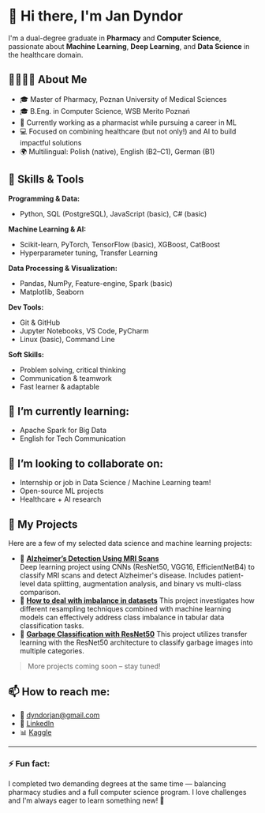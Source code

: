 # 👋 Hi there, I'm Jan Dyndor

I'm a dual-degree graduate in **Pharmacy** and **Computer Science**, passionate about **Machine Learning**, **Deep Learning**, and **Data Science** in the healthcare domain.

## 👨‍⚕️👨‍💻 About Me
- 🎓 Master of Pharmacy, Poznan University of Medical Sciences  
- 🎓 B.Eng. in Computer Science, WSB Merito Poznań  
- 🧪 Currently working as a pharmacist while pursuing a career in ML  
- 💻 Focused on combining healthcare (but not only!) and AI to build impactful solutions
- 🌍 Multilingual: Polish (native), English (B2–C1), German (B1)

## 🧠 Skills & Tools

**Programming & Data:**
- Python, SQL (PostgreSQL), JavaScript (basic), C# (basic)

**Machine Learning & AI:**
- Scikit-learn, PyTorch, TensorFlow (basic), XGBoost, CatBoost
- Hyperparameter tuning, Transfer Learning

**Data Processing & Visualization:**
- Pandas, NumPy, Feature-engine, Spark (basic)
- Matplotlib, Seaborn

**Dev Tools:**
- Git & GitHub
- Jupyter Notebooks, VS Code, PyCharm
- Linux (basic), Command Line

**Soft Skills:**
- Problem solving, critical thinking
- Communication & teamwork
- Fast learner & adaptable

## 🌱 I’m currently learning:
- Apache Spark for Big Data
- English for Tech Communication
  
## 🤝 I’m looking to collaborate on:
- Internship or job in Data Science / Machine Learning team!
- Open-source ML projects
- Healthcare + AI research

## 📂 My Projects

Here are a few of my selected data science and machine learning projects:

- 🧠 **[Alzheimer’s Detection Using MRI Scans](https://github.com/Jan-Dyndor/alzheimer-mri-detection)**  
  Deep learning project using CNNs (ResNet50, VGG16, EfficientNetB4) to classify MRI scans and detect Alzheimer's disease. Includes patient-level data splitting, augmentation analysis, and binary vs multi-class comparison.
- 🧠 **[How to deal with imbalance in datasets](https://github.com/Jan-Dyndor/How-to-deal-with-imbalance--PyTorch-XGB-SMOTE/tree/main)**
  This project investigates how different resampling techniques combined with machine learning models can effectively address class imbalance in tabular data classification tasks.
- 🧠 **[Garbage Classification with ResNet50](https://github.com/Jan-Dyndor/Garbage-Classification/tree/main)**
  This project utilizes transfer learning with the ResNet50 architecture to classify garbage images into multiple categories.
> More projects coming soon – stay tuned!


## 📫 How to reach me:
- 📧 dyndorjan@gmail.com  
- 💼 [LinkedIn](https://www.linkedin.com/in/jan-dyndor/)  
- 📊 [Kaggle](https://www.kaggle.com/jandyndor)

---

### ⚡ Fun fact:
I completed two demanding degrees at the same time — balancing pharmacy studies and a full computer science program. I love challenges and I'm always eager to learn something new! 🚀
